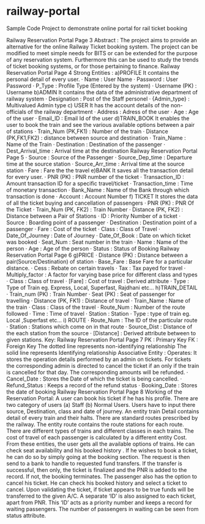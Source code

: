 # railway-portal
Sample Code Project to demonstrate online portal for rail ticket booking

Railway Reservation Portal
Page 3
Abstract :
The project aims to provide an alternative for the online Railway
Ticket booking system. The project can be modified to meet simple
needs for BITS or can be extended for the purpose of any
reservation system.
Furthermore this can be used to study the trends of ticket booking
systems, or for those pertaining to finance.
Railway Reservation Portal
Page 4
Strong Entities :
a)PROFILE
It contains the personal detail of every user.
· Name : User Name
· Password : User Password
· P_Type : Profile Type (Entered by the system)
· Username (PK) : Username
b)ADMIN
It contains the data of the administrative department of railway
system
· Designation : Post of the Staff personel
· {Admin_type} : Multivalued Admin type
c) USER
It has the account details of the non-officials of the railway
department
· Address : Adress of the user
· Age : Age of the user
· Email_ID : Email Id of the user
d)TRAIN_BOOK
It enables the user to book the train and see the various available
options between a pair of stations
· Train_Num (PK,FK1) : Number of the train
· Distance (PK,FK1,FK2) : distance between source and
destination
· Train_Name : Name of the Train
· Destination : Destination of the passenger
· Dest_Arrival_time : Arrival time at the destination
Railway Reservation Portal
Page 5
· Source : Source of the Passenger
· Source_Dep_time : Departure time at the source station
· Source_Arr_time : Arrival time at the source station
· Fare : Fare the the travel
e)BANK
It saves all the transaction detail for every user.
· PNR (PK) : PNR number of the ticket
· Transaction_ID : Amount transaction ID for a specific
travel/ticket
· Transaction_time : Time of monetary transaction
· Bank_Name : Name of the Bank through which transaction is
done
· Account : Account Number
f) TICKET
It stores the data of all the ticket buying and cancellation of
passengers
· PNR (PK) : PNR Of the Ticket
· Train_Num (PK, FK2) : Train Number
· Distance (PK, FK2) : Distance between a Pair of Stations
· ID : Priority Number of a ticket
· Source : Boarding point of a passenger
· Destination : Destination point of a passenger
· Fare : Cost of the ticket
· Class : Class of Travel
· Date_Of_Journey : Date of Journey
· Date_Of_Book : Date on which ticket was booked
· Seat_Num : Seat number in the train
· Name : Name of the person
· Age : Age of the person
· Status : Status of Booking
Railway Reservation Portal
Page 6
g)PRICE
· Distance (PK) : Distance between a pair(Source/Destination)
of station
· Base_Fare : Base Fare for a particular distance.
· Cess : Rebate on certain travels
· Tax : Tax payed for travel
· Multiply_factor : A factor for varying base price for different
class and types
· Class : Class of travel
· [Fare] : Cost of travel : Derived attribute
· Type : Type of Train eg. Express, Local, Superfast, Rajdhani
etc…
h)TRAIN_DETAIL
· Train_num (PK) : Train Number
· Seat (PK) : Seat of passenger for travelling
· Distance (PK, FK1) : Distance of travel
· Train_Name : Name of the train
· Class : Class of the travel
· Route_Num : Number of the route followed
· Time : Time of travel
· Station : Station
· Type : type of train eg. Local ,Superfast etc…
i) ROUTE
· Route_Num : The ID of the particular route
· Station : Stations which come on in that route
· Source_Dist : Distance of the each station from the source
· [Distance] : Derived attribute between to given stations.
Key:
Railway Reservation Portal
Page 7
PK : Primary Key
FK : Foreign Key
The dotted line represents non-identifying relationship
The solid line represents Identifying relationship
Associative Entity :
Operates:
It stores the operation details performed by an admin on tickets. For tickets the corresponding admin is directed to
cancel the ticket if an only if the train is cancelled for that day. The corresponding amounts will be refunded.
· Cancel_Date : Stores the Date of which the ticket is being
cancelled.
· Refund_Status : Keeps a record of the refund status
· Booking_Date : Stores the date of booking
Railway Reservation Portal
Page 8
Working of the Reservation Portal:
A user can book his ticket if he has his profile. There are two category of users
(a) Staff (b) Normal Users. Users have to input there source, Destination, class
and date of journey. An entity train Detail contains detail of every train and
their halts. There are standard routes prescribed by the railway. The entity
route contains the route stations for each route. There are different types of
trains and different classes in each trains. The cost of travel of each passenger
is calculated by a different entity Cost. From these entities, the user gets all the
available options of trains. He can check seat availability and his booked
history . If he wishes to book a ticket, he can do so by simply going at the
booking section. The request is then send to a bank to handle to requested
fund transfers. If the transfer is successful, then only, the ticket is finalized and
the PNR is added to the record. If not, the booking terminates.
The passenger also has the option to cancel his ticket. He can check his booked
history and select a ticket to cancel. Upon validating the ticket, if ticket
appears to be true funds will be transferred to the given A/C. A separate ‘ID’ is
also assigned to each ticket, apart from PNR. This ‘ID’ acts as a priority
number and keeps a record for waiting passengers. The number of passengers
in waiting can be seen from status attribute.
